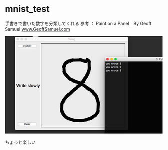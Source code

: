 # mnist_test
手書きで書いた数字を分類してくれる
参考 ： Paint on a Panel　By Geoff Samuel www.GeoffSamuel.com

![](8.png)

ちょっと楽しい
